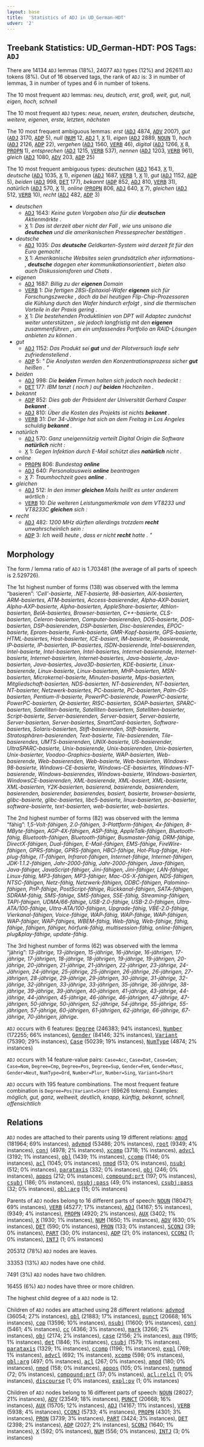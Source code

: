 ```yaml
---
layout: base
title:  'Statistics of ADJ in UD_German-HDT'
udver: '2'
---
```


## Treebank Statistics: UD_German-HDT: POS Tags: `ADJ`

There are 14134 `ADJ` lemmas (18%), 24077 `ADJ` types (12%) and 262611 `ADJ` tokens (8%).
Out of 16 observed tags, the rank of `ADJ` is: 3 in number of lemmas, 3 in number of types and 6 in number of tokens.

The 10 most frequent `ADJ` lemmas: <em>neu, deutsch, erst, groß, weit, gut, null, eigen, hoch, schnell</em>

The 10 most frequent `ADJ` types:  <em>neue, neuen, ersten, deutschen, deutsche, weitere, eigenen, erste, letzten, nächsten</em>

The 10 most frequent ambiguous lemmas: <em>erst</em> (<tt><a href="de_hdt-pos-ADJ.html">ADJ</a></tt> 4874, <tt><a href="de_hdt-pos-ADV.html">ADV</a></tt> 2007), <em>gut</em> (<tt><a href="de_hdt-pos-ADJ.html">ADJ</a></tt> 3170, <tt><a href="de_hdt-pos-ADP.html">ADP</a></tt> 5), <em>null</em> (<tt><a href="de_hdt-pos-NUM.html">NUM</a></tt> 12, <tt><a href="de_hdt-pos-ADJ.html">ADJ</a></tt> 1, <tt><a href="de_hdt-pos-X.html">X</a></tt> 1), <em>eigen</em> (<tt><a href="de_hdt-pos-ADJ.html">ADJ</a></tt> 2889, <tt><a href="de_hdt-pos-NOUN.html">NOUN</a></tt> 1), <em>hoch</em> (<tt><a href="de_hdt-pos-ADJ.html">ADJ</a></tt> 2126, <tt><a href="de_hdt-pos-ADP.html">ADP</a></tt> 22), <em>vergehen</em> (<tt><a href="de_hdt-pos-ADJ.html">ADJ</a></tt> 1560, <tt><a href="de_hdt-pos-VERB.html">VERB</a></tt> 46), <em>digital</em> (<tt><a href="de_hdt-pos-ADJ.html">ADJ</a></tt> 1266, <tt><a href="de_hdt-pos-X.html">X</a></tt> 8, <tt><a href="de_hdt-pos-PROPN.html">PROPN</a></tt> 1), <em>entsprechen</em> (<tt><a href="de_hdt-pos-ADJ.html">ADJ</a></tt> 1215, <tt><a href="de_hdt-pos-VERB.html">VERB</a></tt> 537), <em>nennen</em> (<tt><a href="de_hdt-pos-ADJ.html">ADJ</a></tt> 1203, <tt><a href="de_hdt-pos-VERB.html">VERB</a></tt> 961), <em>gleich</em> (<tt><a href="de_hdt-pos-ADJ.html">ADJ</a></tt> 1080, <tt><a href="de_hdt-pos-ADV.html">ADV</a></tt> 203, <tt><a href="de_hdt-pos-ADP.html">ADP</a></tt> 25)

The 10 most frequent ambiguous types:  <em>deutschen</em> (<tt><a href="de_hdt-pos-ADJ.html">ADJ</a></tt> 1643, <tt><a href="de_hdt-pos-X.html">X</a></tt> 1), <em>deutsche</em> (<tt><a href="de_hdt-pos-ADJ.html">ADJ</a></tt> 1035, <tt><a href="de_hdt-pos-X.html">X</a></tt> 1), <em>eigenen</em> (<tt><a href="de_hdt-pos-ADJ.html">ADJ</a></tt> 1687, <tt><a href="de_hdt-pos-VERB.html">VERB</a></tt> 1, <tt><a href="de_hdt-pos-X.html">X</a></tt> 1), <em>gut</em> (<tt><a href="de_hdt-pos-ADJ.html">ADJ</a></tt> 1152, <tt><a href="de_hdt-pos-ADP.html">ADP</a></tt> 5), <em>beiden</em> (<tt><a href="de_hdt-pos-ADJ.html">ADJ</a></tt> 998, <tt><a href="de_hdt-pos-DET.html">DET</a></tt> 177), <em>bekannt</em> (<tt><a href="de_hdt-pos-ADP.html">ADP</a></tt> 852, <tt><a href="de_hdt-pos-ADJ.html">ADJ</a></tt> 810, <tt><a href="de_hdt-pos-VERB.html">VERB</a></tt> 31), <em>natürlich</em> (<tt><a href="de_hdt-pos-ADJ.html">ADJ</a></tt> 570, <tt><a href="de_hdt-pos-X.html">X</a></tt> 1), <em>online</em> (<tt><a href="de_hdt-pos-PROPN.html">PROPN</a></tt> 806, <tt><a href="de_hdt-pos-ADJ.html">ADJ</a></tt> 640, <tt><a href="de_hdt-pos-X.html">X</a></tt> 7), <em>gleichen</em> (<tt><a href="de_hdt-pos-ADJ.html">ADJ</a></tt> 512, <tt><a href="de_hdt-pos-VERB.html">VERB</a></tt> 10), <em>recht</em> (<tt><a href="de_hdt-pos-ADJ.html">ADJ</a></tt> 482, <tt><a href="de_hdt-pos-ADP.html">ADP</a></tt> 3)


* <em>deutschen</em>
  * <tt><a href="de_hdt-pos-ADJ.html">ADJ</a></tt> 1643: <em>Keine guten Vorgaben also für die <b>deutschen</b> Aktienmärkte .</em>
  * <tt><a href="de_hdt-pos-X.html">X</a></tt> 1: <em>Das ist derzeit aber nicht der Fall , wie uns unisono die <b>deutschen</b> und die amerikanischen Pressesprecher bestätigen .</em>
* <em>deutsche</em>
  * <tt><a href="de_hdt-pos-ADJ.html">ADJ</a></tt> 1035: <em>Das <b>deutsche</b> Geldkarten-System wird derzeit fit für den Euro gemacht .</em>
  * <tt><a href="de_hdt-pos-X.html">X</a></tt> 1: <em>Amerikanische Websites seien grundsätzlich eher informations- , <b>deutsche</b> dagegen eher kommunikationsorientiert , bieten also auch Diskussionsforen und Chats .</em>
* <em>eigenen</em>
  * <tt><a href="de_hdt-pos-ADJ.html">ADJ</a></tt> 1687: <em>Billig zu der <b>eigenen</b> Domain</em>
  * <tt><a href="de_hdt-pos-VERB.html">VERB</a></tt> 1: <em>Die fertigen 28Si-Epitaxial-Wafer <b>eigenen</b> sich für Forschungszwecke , doch da bei heutigen Flip-Chip-Prozessoren die Kühlung durch den Wafer hindurch erfolgt , sind die thermischen Vorteile in der Praxis gering .</em>
  * <tt><a href="de_hdt-pos-X.html">X</a></tt> 1: <em>Die bestehenden Produktlinien von DPT will Adaptec zunächst weiter unterstützen , sie jedoch langfristig mit den <b>eigenen</b> zusammenführen , um ein umfassendes Portfolio an RAID-Lösungen anbieten zu können .</em>
* <em>gut</em>
  * <tt><a href="de_hdt-pos-ADJ.html">ADJ</a></tt> 1152: <em>Das Produkt sei <b>gut</b> und der Pilotversuch laufe sehr zufriedenstellend .</em>
  * <tt><a href="de_hdt-pos-ADP.html">ADP</a></tt> 5: <em>" Die Analysten werden den Konzentrationsprozess sicher <b>gut</b> heißen . "</em>
* <em>beiden</em>
  * <tt><a href="de_hdt-pos-ADJ.html">ADJ</a></tt> 998: <em>Die <b>beiden</b> Firmen halten sich jedoch noch bedeckt :</em>
  * <tt><a href="de_hdt-pos-DET.html">DET</a></tt> 177: <em>IBM tanzt ( noch ) auf <b>beiden</b> Hochzeiten .</em>
* <em>bekannt</em>
  * <tt><a href="de_hdt-pos-ADP.html">ADP</a></tt> 852: <em>Dies gab der Präsident der Universität Gerhard Casper <b>bekannt</b> .</em>
  * <tt><a href="de_hdt-pos-ADJ.html">ADJ</a></tt> 810: <em>Über die Kosten des Projekts ist nichts <b>bekannt</b> .</em>
  * <tt><a href="de_hdt-pos-VERB.html">VERB</a></tt> 31: <em>Der 34-Jährige hat sich an dem Freitag in Los Angeles schuldig <b>bekannt</b> .</em>
* <em>natürlich</em>
  * <tt><a href="de_hdt-pos-ADJ.html">ADJ</a></tt> 570: <em>Ganz uneigennützig verteilt Digital Origin die Software <b>natürlich</b> nicht :</em>
  * <tt><a href="de_hdt-pos-X.html">X</a></tt> 1: <em>Gegen Infektion durch E-Mail schützt dies <b>natürlich</b> nicht .</em>
* <em>online</em>
  * <tt><a href="de_hdt-pos-PROPN.html">PROPN</a></tt> 806: <em>Bundestag <b>online</b></em>
  * <tt><a href="de_hdt-pos-ADJ.html">ADJ</a></tt> 640: <em>Personalausweis <b>online</b> beantragen</em>
  * <tt><a href="de_hdt-pos-X.html">X</a></tt> 7: <em>Traumhochzeit goes <b>online</b> .</em>
* <em>gleichen</em>
  * <tt><a href="de_hdt-pos-ADJ.html">ADJ</a></tt> 512: <em>In den immer <b>gleichen</b> Mails heißt es unter anderem wörtlich :</em>
  * <tt><a href="de_hdt-pos-VERB.html">VERB</a></tt> 10: <em>Die weiteren Leistungsmerkmale von dem VT8233 und VT8233C <b>gleichen</b> sich :</em>
* <em>recht</em>
  * <tt><a href="de_hdt-pos-ADJ.html">ADJ</a></tt> 482: <em>1200 MHz dürften allerdings trotzdem <b>recht</b> unwahrscheinlich sein :</em>
  * <tt><a href="de_hdt-pos-ADP.html">ADP</a></tt> 3: <em>Ich weiß heute , dass er nicht <b>recht</b> hatte . "</em>

## Morphology

The form / lemma ratio of `ADJ` is 1.703481 (the average of all parts of speech is 2.529726).

The 1st highest number of forms (138) was observed with the lemma “basieren”: <em>'Cell'-basierte, .NET-basierte, 98-basierten, AIX-basierten, ARM-basiertes, ATM-basiertes, Access-basierender, Alpha-AXP-basiert, Alpha-AXP-basierte, Alpha-basierten, AppleShare-basierter, Athlon-basierten, BeIA-basiertes, Browser-basierten, C++-basierte, CLS-basierten, Celeron-basierten, Computer-basierenden, DOS-basierte, DOS-basierten, DSP-basierenden, DSP-basierten, Disc-basierendes, EPOC-basierte, Eprom-basierte, Funk-basierte, GMR-Kopf-basierte, GPS-basierte, HTML-basiertes, Host-basierter, ICE-basiert, IM-basierte, IP-basierende, IP-basierte, IP-basierten, IP-basiertes, ISDN-basierende, Intel-basierenden, Intel-basierte, Intel-basierten, Intel-basiertes, Internet-basierende, Internet-basierte, Internet-basierten, Internet-basiertes, Java-basierte, Java-basierten, Java-basiertes, Java3D-basierten, KDE-basierte, Linux-basierende, Linux-basierte, Linux-basiertem, MHP-basierten, MSN-basierten, Microkernel-basierte, Minuten-basierte, Mips-basierten, Mitgliedschaft-basierten, NDS-basierten, NT-basierenden, NT-basierten, NT-basierter, Netzwerk-basiertes, PC-basierte, PC-basierten, Palm-OS-basierten, Pentium-II-basierte, PowerPC-basierende, PowerPC-basierte, PowerPC-basierten, Qt-basierter, RISC-basierten, SOAP-basierten, SPARC-basierten, Satelliten-basierte, Satelliten-basiertem, Satelliten-basierter, Script-basierte, Server-basierenden, Server-basiert, Server-basierte, Server-basierten, Server-basiertes, SmartCard-basierten, Software-basiertes, Solaris-basierten, Stift-basierenden, Stift-basierte, Stratosphären-basierenden, Text-basierte, Tile-basierenden, Tile-basierendes, UMTS-basierenden, UNIX-basierte, US-basierender, UltraSPARC-basierte, Unix-basierende, Unix-basierenden, Unix-basierten, Unix-basierter, Voodoo-Graphics-basierte, WAP-basierten, Web-basierende, Web-basierenden, Web-basierte, Web-basierten, Windows-98-basierte, Windows-CE-basierte, Windows-CE-basiertes, Windows-NT-basierende, Windows-basierendes, Windows-basierte, Windows-basierten, WindowsCE-basierenden, XML-basierende, XML-basiert, XML-basierte, XML-basierten, Y2K-basierten, basierend, basierende, basierendem, basierenden, basierender, basierendes, basiert, basierte, browser-basierte, glibc-basierte, glibc-basiertes, libc5-basierte, linux-basierten, pc-basierter, software-basierte, text-basierten, web-basierter, web-basiertes</em>.

The 2nd highest number of forms (82) was observed with the lemma “fähig”: <em>1,5-Volt-fähigen, 2.0-fähigen, 3-Plattform-fähigen, 4x-fähigen, 8-MByte-fähigen, AGP-4X-fähigen, ASP-fähig, AppleTalk-fähigen, Bluetooth-fähig, Bluetooth-fähigen, Bluetooth-fähiger, Busmaster-fähig, DRM-fähige, DirectX-fähigen, Dual-fähigen, E-Mail-fähigen, EMS-fähige, FireWire-fähigen, GPRS-fähige, GPRS-fähigen, HBCI-fähige, Hot-Plug-fähige, Hot-plug-fähige, IT-fähigen, Infrarot-fähigen, Internet-fähige, Internet-fähigen, JDK-1.1.2-fähigen, Jahr-2000-fähig, Jahr-2000-fähigen, Java-fähigen, Java-fähiger, JavaScript-fähiger, Jini-fähigen, Jini-fähiger, LAN-fähiger, Linux-fähig, MP3-fähigen, MP3-fähiger, Mac-OS-X-fähigen, NDS-fähigen, NTSC-fähigen, Netz-fähig, Netzwerk-fähigen, ODBC-fähigen, Palomino-fähigen, PnP-fähige, PostScript-fähige, Rückkanal-fähigen, SATA-fähigen, SDRAM-fähig, SMS-fähige, SMS-fähiges, SSE-fähig, Streaming-fähigen, TAPI-fähigen, UDMA/66-fähige, USB-2.0-fähige, USB-2.0-fähigen, Ultra-ATA/100-fähige, Ultra-ATA/100-fähigen, Upgrade-fähig, VBE-2.0-fähige, Vierkanal-fähigen, Voice-fähige, WAP-fähig, WAP-fähige, WAP-fähigen, WAP-fähiger, WAP-fähiges, WBEM-fähig, Web-fähig, Web-fähige, fähig, fähige, fähigen, fähiger, hörfunk-fähig, multisession-fähig, online-fähigen, plug&play-fähige, update-fähig</em>.

The 3rd highest number of forms (62) was observed with the lemma “jährig”: <em>13-jährige, 13-jährigen, 15-jährige, 16-jährige, 16-jährigen, 17-jährige, 17-jährigen, 18-jährige, 18-jährigen, 19-jährige, 19-jährigen, 20-jährige, 20-jährigen, 21-jährige, 21-jährigen, 22-jähriger, 23-jährige, 24-Jährigen, 24-jährige, 25-jährige, 25-jährigen, 26-jährige, 26-jährigen, 27-jährigen, 28-jährige, 29-jährige, 29-jährigen, 30-jährige, 31-jährige, 32-jährige, 32-jährigen, 33-jährige, 33-jährigen, 35-jährige, 36-jährige, 38-jährige, 39-jährige, 39-jährigen, 40-jährigen, 41-jährige, 43-jährige, 44-jährige, 44-jährigen, 45-jährige, 46-jährige, 46-jährigen, 47-jährige, 47-jährigen, 50-jährige, 50-jährigen, 52-jährige, 54-jährige, 55-jährige, 55-jährigen, 57-jährige, 60-jährigen, 61-jährigen, 62-jährige, 66-jährige, 67-jährige, 70-jährigen, jährige</em>.

`ADJ` occurs with 6 features: <tt><a href="de_hdt-feat-Degree.html">Degree</a></tt> (246383; 94% instances), <tt><a href="de_hdt-feat-Number.html">Number</a></tt> (172255; 66% instances), <tt><a href="de_hdt-feat-Gender.html">Gender</a></tt> (84146; 32% instances), <tt><a href="de_hdt-feat-Variant.html">Variant</a></tt> (75390; 29% instances), <tt><a href="de_hdt-feat-Case.html">Case</a></tt> (50239; 19% instances), <tt><a href="de_hdt-feat-NumType.html">NumType</a></tt> (4874; 2% instances)

`ADJ` occurs with 14 feature-value pairs: `Case=Acc`, `Case=Dat`, `Case=Gen`, `Case=Nom`, `Degree=Cmp`, `Degree=Pos`, `Degree=Sup`, `Gender=Fem`, `Gender=Masc`, `Gender=Neut`, `NumType=Ord`, `Number=Plur`, `Number=Sing`, `Variant=Short`

`ADJ` occurs with 195 feature combinations.
The most frequent feature combination is `Degree=Pos|Variant=Short` (69626 tokens).
Examples: <em>möglich, gut, ganz, weltweit, deutlich, knapp, künftig, bekannt, schnell, offensichtlich</em>


## Relations

`ADJ` nodes are attached to their parents using 19 different relations: <tt><a href="de_hdt-dep-amod.html">amod</a></tt> (181964; 69% instances), <tt><a href="de_hdt-dep-advmod.html">advmod</a></tt> (53486; 20% instances), <tt><a href="de_hdt-dep-root.html">root</a></tt> (9349; 4% instances), <tt><a href="de_hdt-dep-conj.html">conj</a></tt> (4978; 2% instances), <tt><a href="de_hdt-dep-xcomp.html">xcomp</a></tt> (3718; 1% instances), <tt><a href="de_hdt-dep-advcl.html">advcl</a></tt> (3192; 1% instances), <tt><a href="de_hdt-dep-obl.html">obl</a></tt> (1439; 1% instances), <tt><a href="de_hdt-dep-ccomp.html">ccomp</a></tt> (1146; 0% instances), <tt><a href="de_hdt-dep-acl.html">acl</a></tt> (1045; 0% instances), <tt><a href="de_hdt-dep-nmod.html">nmod</a></tt> (513; 0% instances), <tt><a href="de_hdt-dep-nsubj.html">nsubj</a></tt> (512; 0% instances), <tt><a href="de_hdt-dep-parataxis.html">parataxis</a></tt> (332; 0% instances), <tt><a href="de_hdt-dep-obj.html">obj</a></tt> (246; 0% instances), <tt><a href="de_hdt-dep-appos.html">appos</a></tt> (212; 0% instances), <tt><a href="de_hdt-dep-compound-prt.html">compound:prt</a></tt> (197; 0% instances), <tt><a href="de_hdt-dep-csubj.html">csubj</a></tt> (186; 0% instances), <tt><a href="de_hdt-dep-nsubj-pass.html">nsubj:pass</a></tt> (49; 0% instances), <tt><a href="de_hdt-dep-csubj-pass.html">csubj:pass</a></tt> (32; 0% instances), <tt><a href="de_hdt-dep-obl-arg.html">obl:arg</a></tt> (15; 0% instances)

Parents of `ADJ` nodes belong to 16 different parts of speech: <tt><a href="de_hdt-pos-NOUN.html">NOUN</a></tt> (180471; 69% instances), <tt><a href="de_hdt-pos-VERB.html">VERB</a></tt> (45277; 17% instances), <tt><a href="de_hdt-pos-ADJ.html">ADJ</a></tt> (14167; 5% instances),  (9349; 4% instances), <tt><a href="de_hdt-pos-PROPN.html">PROPN</a></tt> (4920; 2% instances), <tt><a href="de_hdt-pos-AUX.html">AUX</a></tt> (3402; 1% instances), <tt><a href="de_hdt-pos-X.html">X</a></tt> (1930; 1% instances), <tt><a href="de_hdt-pos-NUM.html">NUM</a></tt> (1650; 1% instances), <tt><a href="de_hdt-pos-ADV.html">ADV</a></tt> (630; 0% instances), <tt><a href="de_hdt-pos-DET.html">DET</a></tt> (590; 0% instances), <tt><a href="de_hdt-pos-PRON.html">PRON</a></tt> (133; 0% instances), <tt><a href="de_hdt-pos-SCONJ.html">SCONJ</a></tt> (39; 0% instances), <tt><a href="de_hdt-pos-PART.html">PART</a></tt> (30; 0% instances), <tt><a href="de_hdt-pos-ADP.html">ADP</a></tt> (21; 0% instances), <tt><a href="de_hdt-pos-CCONJ.html">CCONJ</a></tt> (1; 0% instances), <tt><a href="de_hdt-pos-INTJ.html">INTJ</a></tt> (1; 0% instances)

205312 (78%) `ADJ` nodes are leaves.

33353 (13%) `ADJ` nodes have one child.

7491 (3%) `ADJ` nodes have two children.

16455 (6%) `ADJ` nodes have three or more children.

The highest child degree of a `ADJ` node is 12.

Children of `ADJ` nodes are attached using 28 different relations: <tt><a href="de_hdt-dep-advmod.html">advmod</a></tt> (36054; 27% instances), <tt><a href="de_hdt-dep-obl.html">obl</a></tt> (21883; 17% instances), <tt><a href="de_hdt-dep-punct.html">punct</a></tt> (20668; 16% instances), <tt><a href="de_hdt-dep-cop.html">cop</a></tt> (13596; 10% instances), <tt><a href="de_hdt-dep-nsubj.html">nsubj</a></tt> (11600; 9% instances), <tt><a href="de_hdt-dep-conj.html">conj</a></tt> (5461; 4% instances), <tt><a href="de_hdt-dep-cc.html">cc</a></tt> (4366; 3% instances), <tt><a href="de_hdt-dep-mark.html">mark</a></tt> (3266; 2% instances), <tt><a href="de_hdt-dep-obj.html">obj</a></tt> (2174; 2% instances), <tt><a href="de_hdt-dep-case.html">case</a></tt> (2156; 2% instances), <tt><a href="de_hdt-dep-aux.html">aux</a></tt> (1915; 1% instances), <tt><a href="de_hdt-dep-det.html">det</a></tt> (1846; 1% instances), <tt><a href="de_hdt-dep-csubj.html">csubj</a></tt> (1579; 1% instances), <tt><a href="de_hdt-dep-parataxis.html">parataxis</a></tt> (1329; 1% instances), <tt><a href="de_hdt-dep-ccomp.html">ccomp</a></tt> (1196; 1% instances), <tt><a href="de_hdt-dep-expl.html">expl</a></tt> (769; 1% instances), <tt><a href="de_hdt-dep-advcl.html">advcl</a></tt> (692; 1% instances), <tt><a href="de_hdt-dep-xcomp.html">xcomp</a></tt> (598; 0% instances), <tt><a href="de_hdt-dep-obl-arg.html">obl:arg</a></tt> (497; 0% instances), <tt><a href="de_hdt-dep-acl.html">acl</a></tt> (267; 0% instances), <tt><a href="de_hdt-dep-amod.html">amod</a></tt> (180; 0% instances), <tt><a href="de_hdt-dep-nmod.html">nmod</a></tt> (158; 0% instances), <tt><a href="de_hdt-dep-appos.html">appos</a></tt> (105; 0% instances), <tt><a href="de_hdt-dep-nummod.html">nummod</a></tt> (72; 0% instances), <tt><a href="de_hdt-dep-compound-prt.html">compound:prt</a></tt> (37; 0% instances), <tt><a href="de_hdt-dep-acl-relcl.html">acl:relcl</a></tt> (1; 0% instances), <tt><a href="de_hdt-dep-discourse.html">discourse</a></tt> (1; 0% instances), <tt><a href="de_hdt-dep-expl-pv.html">expl:pv</a></tt> (1; 0% instances)

Children of `ADJ` nodes belong to 16 different parts of speech: <tt><a href="de_hdt-pos-NOUN.html">NOUN</a></tt> (28027; 21% instances), <tt><a href="de_hdt-pos-ADV.html">ADV</a></tt> (23549; 18% instances), <tt><a href="de_hdt-pos-PUNCT.html">PUNCT</a></tt> (20668; 16% instances), <tt><a href="de_hdt-pos-AUX.html">AUX</a></tt> (15705; 12% instances), <tt><a href="de_hdt-pos-ADJ.html">ADJ</a></tt> (14167; 11% instances), <tt><a href="de_hdt-pos-VERB.html">VERB</a></tt> (5938; 4% instances), <tt><a href="de_hdt-pos-CCONJ.html">CCONJ</a></tt> (5733; 4% instances), <tt><a href="de_hdt-pos-PROPN.html">PROPN</a></tt> (4301; 3% instances), <tt><a href="de_hdt-pos-PRON.html">PRON</a></tt> (3739; 3% instances), <tt><a href="de_hdt-pos-PART.html">PART</a></tt> (3424; 3% instances), <tt><a href="de_hdt-pos-DET.html">DET</a></tt> (2398; 2% instances), <tt><a href="de_hdt-pos-ADP.html">ADP</a></tt> (2027; 2% instances), <tt><a href="de_hdt-pos-SCONJ.html">SCONJ</a></tt> (1640; 1% instances), <tt><a href="de_hdt-pos-X.html">X</a></tt> (592; 0% instances), <tt><a href="de_hdt-pos-NUM.html">NUM</a></tt> (556; 0% instances), <tt><a href="de_hdt-pos-INTJ.html">INTJ</a></tt> (3; 0% instances)

